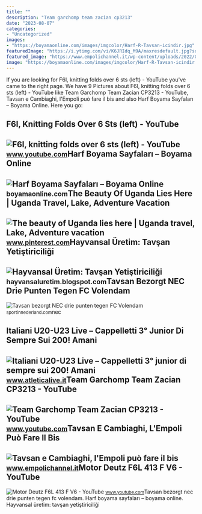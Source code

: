 ```yaml
---
title: ""
description: "Team garchomp team zacian cp3213"
date: "2023-08-07"
categories:
- "Uncategorized"
images:
- "https://boyamaonline.com/images/imgcolor/Harf-R-Tavsan-icindir.jpg"
featuredImage: "https://i.ytimg.com/vi/K6JRIdq_M9A/maxresdefault.jpg?sqp=-oaymwEmCIAKENAF8quKqQMa8AEB-AHUBoAC4AOKAgwIABABGHIgTyg9MA8=&amp;rs=AOn4CLAU4lzlJ1szWwre2G5daJ84LNtxjw"
featured_image: "https://www.empolichannel.it/wp-content/uploads/2022/07/trabzonspor-empoli-amichevole-640x360.jpg"
image: "https://boyamaonline.com/images/imgcolor/Harf-R-Tavsan-icindir.jpg"
---
```


If you are looking for F6l, knitting folds over 6 sts (left) - YouTube you've came to the right page. We have 9 Pictures about F6l, knitting folds over 6 sts (left) - YouTube like Team Garchomp Team Zacian CP3213 - YouTube, Tavsan e Cambiaghi, l'Empoli può fare il bis and also Harf Boyama Sayfaları – Boyama Online. Here you go:

F6l, Knitting Folds Over 6 Sts (left) - YouTube
-----------------------------------------------

 ![F6l, knitting folds over 6 sts (left) - YouTube](https://i.ytimg.com/vi/K6JRIdq_M9A/maxresdefault.jpg?sqp=-oaymwEmCIAKENAF8quKqQMa8AEB-AHUBoAC4AOKAgwIABABGHIgTyg9MA8=&rs=AOn4CLAU4lzlJ1szWwre2G5daJ84LNtxjw) <small>www.youtube.com</small>Harf Boyama Sayfaları – Boyama Online
-------------------------------------

 ![Harf Boyama Sayfaları – Boyama Online](https://boyamaonline.com/images/imgcolor/Harf-R-Tavsan-icindir.jpg) <small>boyamaonline.com</small>The Beauty Of Uganda Lies Here | Uganda Travel, Lake, Adventure Vacation
------------------------------------------------------------------------

 ![The beauty of Uganda lies here | Uganda travel, Lake, Adventure vacation](https://i.pinimg.com/originals/9b/cf/01/9bcf0108bbdbbe1d6fcbe60d41fc630b.jpg) <small>www.pinterest.com</small>Hayvansal Üretim: Tavşan Yetiştiriciliği
----------------------------------------

 ![Hayvansal Üretim: Tavşan Yetiştiriciliği](http://1.bp.blogspot.com/_axYuBKOQ2VM/TSx80i9RleI/AAAAAAAAAKI/262S41eI70c/s1600/tavsan1.jpg) <small>hayvansaluretim.blogspot.com</small>Tavsan Bezorgt NEC Drie Punten Tegen FC Volendam
------------------------------------------------

 ![Tavsan bezorgt NEC drie punten tegen FC Volendam](https://sportinnederland.com/wp-content/uploads/2021/03/NEC.jpg) <small>sportinnederland.com</small>nec

Italiani U20-U23 Live – Cappelletti 3° Junior Di Sempre Sui 200! Amani
----------------------------------------------------------------------

 ![Italiani U20-U23 Live – Cappelletti 3° junior di sempre sui 200! Amani](https://www.atleticalive.it/wp-content/uploads/2022/02/cappelletti-2.jpg) <small>www.atleticalive.it</small>Team Garchomp Team Zacian CP3213 - YouTube
------------------------------------------

 ![Team Garchomp Team Zacian CP3213 - YouTube](https://i.ytimg.com/vi/HYLCwcE-Dgc/maxres2.jpg?sqp=-oaymwEoCIAKENAF8quKqQMcGADwAQH4AYwCgALgA4oCDAgAEAEYRSBHKGUwDw==&rs=AOn4CLC_ulBvmvqa2cf2uT56Qfk3FCYaDA) <small>www.youtube.com</small>Tavsan E Cambiaghi, L'Empoli Può Fare Il Bis
--------------------------------------------

 ![Tavsan e Cambiaghi, l'Empoli può fare il bis](https://www.empolichannel.it/wp-content/uploads/2022/07/trabzonspor-empoli-amichevole-640x360.jpg) <small>www.empolichannel.it</small>Motor Deutz F6L 413 F V6 - YouTube
----------------------------------

 ![Motor Deutz F6L 413 F V6 - YouTube](https://i.ytimg.com/vi/cTJvgkq-DP4/maxresdefault.jpg) <small>www.youtube.com</small>Tavsan bezorgt nec drie punten tegen fc volendam. Harf boyama sayfaları – boyama online. Hayvansal üretim: tavşan yetiştiriciliği
